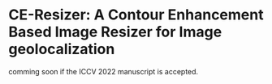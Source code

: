 # CE-Resizer: A Contour Enhancement Based Image Resizer for Image geolocalization

comming soon if the ICCV 2022 manuscript is accepted.
